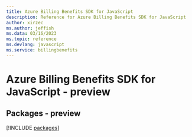 ```yaml
---
title: Azure Billing Benefits SDK for JavaScript
description: Reference for Azure Billing Benefits SDK for JavaScript
author: xirzec
ms.author: jeffish
ms.data: 03/16/2023
ms.topic: reference
ms.devlang: javascript
ms.service: billingbenefits
---
```

# Azure Billing Benefits SDK for JavaScript - preview
## Packages - preview
[!INCLUDE [packages](billing-benefits-index.md)]